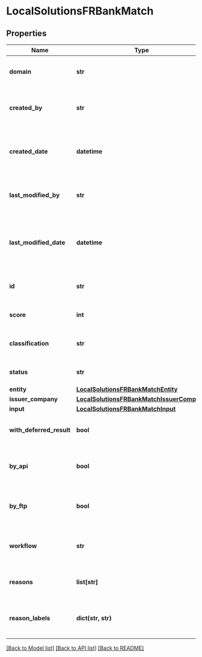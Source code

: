 # LocalSolutionsFRBankMatch

## Properties
Name | Type | Description | Notes
------------ | ------------- | ------------- | -------------
**domain** | **str** | The domain associated with the match. | [optional] 
**created_by** | **str** | The user or system that created the match record. | [optional] 
**created_date** | **datetime** | The date and time when the match record was created. | [optional] 
**last_modified_by** | **str** | The user or system that last modified the match record. | [optional] 
**last_modified_date** | **datetime** | The date and time when the match record was last modified. | [optional] 
**id** | **str** | The unique identifier of the match record. | [optional] 
**score** | **int** | The score assigned to the match. | [optional] 
**classification** | **str** | The classification of the match. | [optional] 
**status** | **str** | The current status of the match. | [optional] 
**entity** | [**LocalSolutionsFRBankMatchEntity**](LocalSolutionsFRBankMatchEntity.md) |  | [optional] 
**issuer_company** | [**LocalSolutionsFRBankMatchIssuerCompany**](LocalSolutionsFRBankMatchIssuerCompany.md) |  | [optional] 
**input** | [**LocalSolutionsFRBankMatchInput**](LocalSolutionsFRBankMatchInput.md) |  | [optional] 
**with_deferred_result** | **bool** | Indicates if the match result is deferred. | [optional] 
**by_api** | **bool** | Indicates if the match was processed via API. | [optional] 
**by_ftp** | **bool** | Indicates if the match was processed via FTP. | [optional] 
**workflow** | **str** | The workflow associated with the match. | [optional] 
**reasons** | **list[str]** | The reasons associated with the match. | [optional] 
**reason_labels** | **dict(str, str)** | Labels for the reasons associated with the match. | [optional] 

[[Back to Model list]](../README.md#documentation-for-models) [[Back to API list]](../README.md#documentation-for-api-endpoints) [[Back to README]](../README.md)

